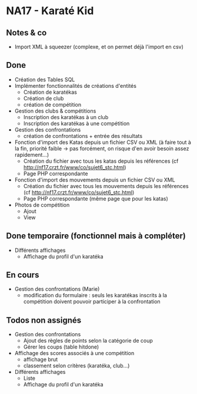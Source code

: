 # NA17 - Karaté Kid

## Notes & co

* Import XML à squeezer (complexe, et on permet déjà l'import en csv)

## Done

* Création des Tables SQL
* Implémenter fonctionnalités de créations d'entités
	* Création de karatékas
	* Création de club
	* création de compétition
* Gestion des clubs & compétitions
	* Inscription des karatékas à un club
	* Inscription des karatékas à une compétition
* Gestion des confrontations
	* création de confrontations + entrée des résultats
* Fonction d'import des Katas depuis un fichier CSV ou XML (à faire tout à la fin, priorité faible -> pas forcément, on risque d'en avoir besoin assez rapidement...)
	* Création du fichier avec tous les katas depuis les références (cf http://nf17.crzt.fr/www/co/sujet6_stc.html)
	* Page PHP correspondante
* Fonction d'import des mouvements depuis un fichier CSV ou XML
	* Création du fichier avec tous les mouvements depuis les références (cf http://nf17.crzt.fr/www/co/sujet6_stc.html)
	* Page PHP correspondante (même page que pour les katas)
* Photos de compétition
	* Ajout
	* View
	
	
## Done temporaire (fonctionnel mais à compléter)
* Différents affichages
	* Affichage du profil d'un karatéka

	
## En cours

* Gestion des confrontations (Marie)
	* modification du formulaire : seuls les karatékas inscrits à la compétition doivent pouvoir participer à la confrontation



## Todos non assignés


* Gestion des confrontations
	* Ajout des règles de points selon la catégorie de coup
	* Gérer les coups (table hitdone)
* Affichage des scores associés à une compétition
	* affichage brut
	* classement selon critères (karatéka, club...)
* Différents affichages
	* Liste 
	* Affichage du profil d'un karatéka
